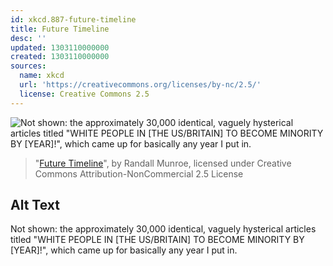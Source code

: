 ```yaml
---
id: xkcd.887-future-timeline
title: Future Timeline
desc: ''
updated: 1303110000000
created: 1303110000000
sources:
  name: xkcd
  url: 'https://creativecommons.org/licenses/by-nc/2.5/'
  license: Creative Commons 2.5
---
```

![Not shown: the approximately 30,000 identical, vaguely hysterical articles titled "WHITE PEOPLE IN \[THE US/BRITAIN\] TO BECOME MINORITY BY [YEAR]!", which came up for basically any year I put in.](https://imgs.xkcd.com/comics/future_timeline.png)
> "[Future Timeline](https://xkcd.com/887/)", by Randall Munroe, licensed under Creative Commons Attribution-NonCommercial 2.5 License

## Alt Text
Not shown: the approximately 30,000 identical, vaguely hysterical articles titled "WHITE PEOPLE IN \[THE US/BRITAIN\] TO BECOME MINORITY BY [YEAR]!", which came up for basically any year I put in.
